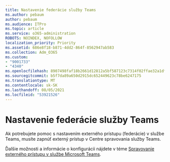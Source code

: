 ```yaml
---
title: Nastavenie federácie služby Teams
ms.author: pebaum
author: pebaum
ms.audience: ITPro
ms.topic: article
ms.service: o365-administration
ROBOTS: NOINDEX, NOFOLLOW
localization_priority: Priority
ms.assetid: 686e8f18-b871-4dd2-864f-8562947ab583
ms.collection: Adm_O365
ms.custom:
- "9001733"
- "4340"
ms.openlocfilehash: 8907498faf18b2661d12812a5bf587123c7314f02ffae32a1df9d073e6767401
ms.sourcegitcommit: b5f7da89a650d2915dc652449623c78be6247175
ms.translationtype: MT
ms.contentlocale: sk-SK
ms.lasthandoff: 08/05/2021
ms.locfileid: "53921526"
---
```

# <a name="set-up-teams-federation"></a>Nastavenie federácie služby Teams

Ak potrebujete pomoc s nastavením externého prístupu (federácie) v službe Teams, musíte zapnúť externý prístup v Centre spravovania služby Teams.

Ďalšie možnosti a informácie o konfigurácii nájdete v téme [Spravovanie externého prístupu v službe Microsoft Teams](https://docs.microsoft.com/microsoftteams/manage-external-access).
